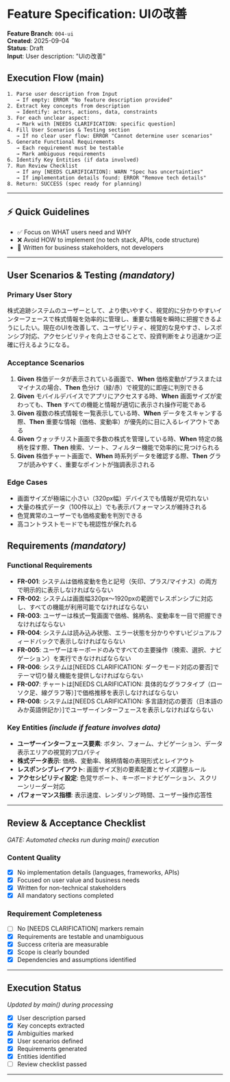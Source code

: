 # Feature Specification: UIの改善

**Feature Branch**: `004-ui`  
**Created**: 2025-09-04  
**Status**: Draft  
**Input**: User description: "UIの改善"

## Execution Flow (main)
```
1. Parse user description from Input
   → If empty: ERROR "No feature description provided"
2. Extract key concepts from description
   → Identify: actors, actions, data, constraints
3. For each unclear aspect:
   → Mark with [NEEDS CLARIFICATION: specific question]
4. Fill User Scenarios & Testing section
   → If no clear user flow: ERROR "Cannot determine user scenarios"
5. Generate Functional Requirements
   → Each requirement must be testable
   → Mark ambiguous requirements
6. Identify Key Entities (if data involved)
7. Run Review Checklist
   → If any [NEEDS CLARIFICATION]: WARN "Spec has uncertainties"
   → If implementation details found: ERROR "Remove tech details"
8. Return: SUCCESS (spec ready for planning)
```

---

## ⚡ Quick Guidelines
- ✅ Focus on WHAT users need and WHY
- ❌ Avoid HOW to implement (no tech stack, APIs, code structure)
- 👥 Written for business stakeholders, not developers

---

## User Scenarios & Testing *(mandatory)*

### Primary User Story
株式追跡システムのユーザーとして、より使いやすく、視覚的に分かりやすいインターフェースで株式情報を効率的に管理し、重要な情報を瞬時に把握できるようにしたい。現在のUIを改善して、ユーザビリティ、視覚的な見やすさ、レスポンシブ対応、アクセシビリティを向上させることで、投資判断をより迅速かつ正確に行えるようになる。

### Acceptance Scenarios
1. **Given** 株価データが表示されている画面で、**When** 価格変動がプラスまたはマイナスの場合、**Then** 色分け（緑/赤）で視覚的に即座に判別できる
2. **Given** モバイルデバイスでアプリにアクセスする時、**When** 画面サイズが変わっても、**Then** すべての機能と情報が適切に表示され操作可能である
3. **Given** 複数の株式情報を一覧表示している時、**When** データをスキャンする際、**Then** 重要な情報（価格、変動率）が優先的に目に入るレイアウトである
4. **Given** ウォッチリスト画面で多数の株式を管理している時、**When** 特定の銘柄を探す際、**Then** 検索、ソート、フィルター機能で効率的に見つけられる
5. **Given** 株価チャート画面で、**When** 時系列データを確認する際、**Then** グラフが読みやすく、重要なポイントが強調表示される

### Edge Cases
- 画面サイズが極端に小さい（320px幅）デバイスでも情報が見切れない
- 大量の株式データ（100件以上）でも表示パフォーマンスが維持される
- 色覚異常のユーザーでも価格変動を判別できる
- 高コントラストモードでも視認性が保たれる

## Requirements *(mandatory)*

### Functional Requirements
- **FR-001**: システムは価格変動を色と記号（矢印、プラス/マイナス）の両方で明示的に表示しなければならない
- **FR-002**: システムは画面幅320px〜1920pxの範囲でレスポンシブに対応し、すべての機能が利用可能でなければならない
- **FR-003**: ユーザーは株式一覧画面で価格、銘柄名、変動率を一目で把握できなければならない
- **FR-004**: システムは読み込み状態、エラー状態を分かりやすいビジュアルフィードバックで表示しなければならない
- **FR-005**: ユーザーはキーボードのみですべての主要操作（検索、選択、ナビゲーション）を実行できなければならない
- **FR-006**: システムは[NEEDS CLARIFICATION: ダークモード対応の要否]でテーマ切り替え機能を提供しなければならない
- **FR-007**: チャートは[NEEDS CLARIFICATION: 具体的なグラフタイプ（ローソク足、線グラフ等）]で価格推移を表示しなければならない
- **FR-008**: システムは[NEEDS CLARIFICATION: 多言語対応の要否（日本語のみか英語併記か）]でユーザーインターフェースを表示しなければならない

### Key Entities *(include if feature involves data)*
- **ユーザーインターフェース要素**: ボタン、フォーム、ナビゲーション、データ表示エリアの視覚的プロパティ
- **株式データ表示**: 価格、変動率、銘柄情報の表現形式とレイアウト
- **レスポンシブレイアウト**: 画面サイズ別の要素配置とサイズ調整ルール
- **アクセシビリティ設定**: 色覚サポート、キーボードナビゲーション、スクリーンリーダー対応
- **パフォーマンス指標**: 表示速度、レンダリング時間、ユーザー操作応答性

---

## Review & Acceptance Checklist
*GATE: Automated checks run during main() execution*

### Content Quality
- [x] No implementation details (languages, frameworks, APIs)
- [x] Focused on user value and business needs
- [x] Written for non-technical stakeholders
- [x] All mandatory sections completed

### Requirement Completeness
- [ ] No [NEEDS CLARIFICATION] markers remain
- [x] Requirements are testable and unambiguous  
- [x] Success criteria are measurable
- [x] Scope is clearly bounded
- [x] Dependencies and assumptions identified

---

## Execution Status
*Updated by main() during processing*

- [x] User description parsed
- [x] Key concepts extracted
- [x] Ambiguities marked
- [x] User scenarios defined
- [x] Requirements generated
- [x] Entities identified
- [ ] Review checklist passed

---
